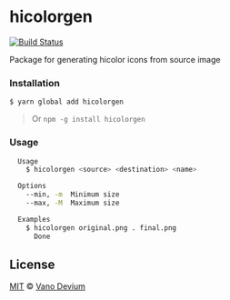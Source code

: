 # hicolorgen

[![Build Status](https://travis-ci.org/webdevium/hicolorgen.svg?branch=master)](https://travis-ci.org/webdevium/hicolorgen)

Package for generating hicolor icons from source image

### Installation
```
$ yarn global add hicolorgen
```

> Or ```npm -g install hicolorgen```

### Usage

```sh
  Usage
    $ hicolorgen <source> <destination> <name>

  Options
    --min, -m  Minimum size
    --max, -M  Maximum size

  Examples
    $ hicolorgen original.png . final.png
      Done
```

## License

[MIT](./LICENSE.MD) © [Vano Devium](https://www.devium.me/)
